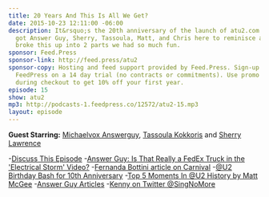 ```yaml
---
title: 20 Years And This Is All We Get?
date: 2015-10-23 12:11:00 -06:00
description: It&rsquo;s the 20th anniversary of the launch of atu2.com and we&rsquo;ve
  got Answer Guy, Sherry, Tassoula, Matt, and Chris here to reminisce about it. We
  broke this up into 2 parts we had so much fun.
sponsor: Feed.Press
sponsor-link: http://feed.press/atu2
sponsor-copy: Hosting and feed support provided by Feed.Press. Sign-up today and try
  FeedPress on a 14 day trial (no contracts or commitments). Use promo code "atu2"
  during checkout to get 10% off your first year.
episode: 15
show: atu2
mp3: http://podcasts-1.feedpress.co/12572/atu2-15.mp3
layout: episode
---
```


**Guest Starring:**
[Michaelvox Answerguy](/people/Michael-answerguy),  [Tassoula Kokkoris](/people/Tassoula-Kokkoris) and  [Sherry Lawrence](/people/sherry-lawrence)

-[Discuss This Episode](https://www.reddit.com/r/Goodstuff_fm/comments/3pxocn/the_atu2_podcast_15_20_years_and_this_is_all_we/)
-[Answer Guy: Is That Really a FedEx Truck in the 'Electrical Storm' Video?](http://www.atu2.com/news/answer-guy-is-that-really-a-fedex-truck-in-the-electrical-storm-video.html)
-[Fernanda Bottini article on Carnival](http://www.atu2.com/news/column-off-the-record-vol-15-658.html)
-[@U2 Birthday Bash for 10th Anniversary](http://www.atu2.com/events/05/birthday/)
-[Top 5 Moments In @U2 History by Matt McGee](http://www.atu2.com/news/top-5-moments-in-u2-history.html)
-[Answer Guy Articles](http://www.atu2.com/news/?Page=2&Key=Answer%20Guy&Year=&Cat=&Scope=&Action=Search)
-[Kenny on Twitter @SingNoMore](https://twitter.com/singnomore)
